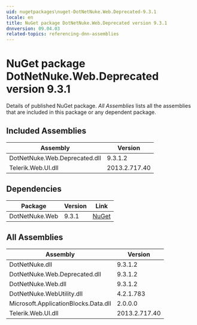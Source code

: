 ```yaml
---
uid: nugetpackages\nuget-DotNetNuke.Web.Deprecated-9.3.1
locale: en
title: NuGet package DotNetNuke.Web.Deprecated version 9.3.1
dnnversion: 09.04.03
related-topics: referencing-dnn-assemblies
---
```


# NuGet package DotNetNuke.Web.Deprecated version 9.3.1
Details of published NuGet package.
*All Assemblies* lists all the assemblies that are included in this package or any dependent package.

## Included Assemblies

|Assembly|Version|
|---|---|
|DotNetNuke.Web.Deprecated.dll|9.3.1.2|
|Telerik.Web.UI.dll|2013.2.717.40|

## Dependencies

|Package|Version|Link|
|---|---|---|
|DotNetNuke.Web|9.3.1|[NuGet](https://www.nuget.org/packages/DotNetNuke.Web/9.3.1)|

## All Assemblies

|Assembly|Version|
|---|---|
|DotNetNuke.dll|9.3.1.2|
|DotNetNuke.Web.Deprecated.dll|9.3.1.2|
|DotNetNuke.Web.dll|9.3.1.2|
|DotNetNuke.WebUtility.dll|4.2.1.783|
|Microsoft.ApplicationBlocks.Data.dll|2.0.0.0|
|Telerik.Web.UI.dll|2013.2.717.40|

